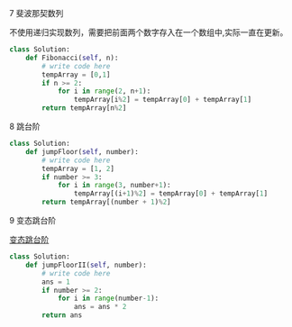 7 斐波那契数列

不使用递归实现数列，需要把前面两个数字存入在一个数组中,实际一直在更新。

```py
class Solution:
    def Fibonacci(self, n):
        # write code here
        tempArray = [0,1]
        if n >= 2:
            for i in range(2, n+1):
                tempArray[i%2] = tempArray[0] + tempArray[1]
        return tempArray[n%2]
```
8 跳台阶

```py
class Solution:
    def jumpFloor(self, number):
        # write code here
        tempArray = [1, 2]
        if number >= 3:
            for i in range(3, number+1):
                tempArray[(i+1)%2] = tempArray[0] + tempArray[1]
        return tempArray[(number + 1)%2]
```

9 变态跳台阶

[变态跳台阶](https://blog.csdn.net/friendbkf/article/details/50060239)
```py
class Solution:
    def jumpFloorII(self, number):
        # write code here
        ans = 1
        if number >= 2:
            for i in range(number-1):
                ans = ans * 2
        return ans
```
